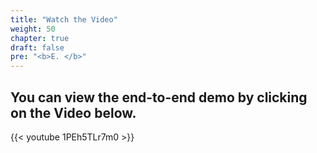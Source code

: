 ```yaml
---
title: "Watch the Video"
weight: 50
chapter: true
draft: false
pre: "<b>E. </b>"
---
```


## You can view the end-to-end demo by clicking on the Video below.

{{< youtube 1PEh5TLr7m0 >}}
